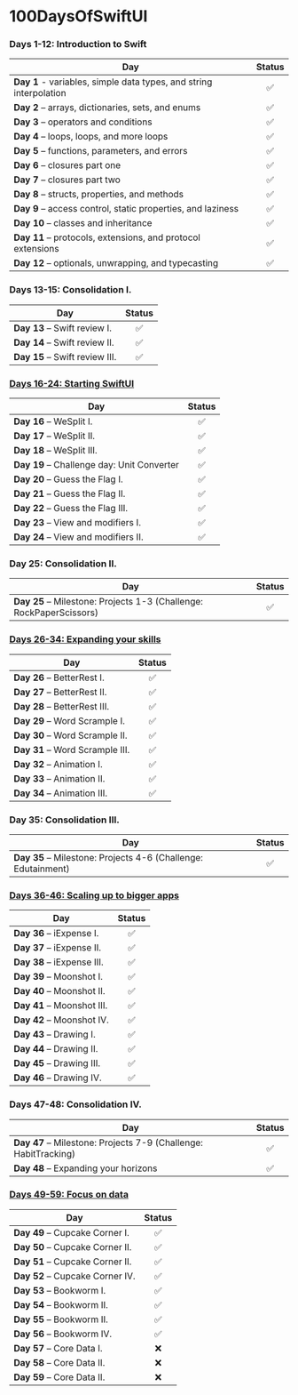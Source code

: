 # 100DaysOfSwiftUI

### Days 1-12: Introduction to Swift
| Day | Status |
| ----------- | :-: |
| **Day 1** - variables, simple data types, and string interpolation | ✅ |
| **Day 2** – arrays, dictionaries, sets, and enums | ✅ |
| **Day 3** – operators and conditions | ✅ |
| **Day 4** – loops, loops, and more loops | ✅ |
| **Day 5** – functions, parameters, and errors | ✅ |
| **Day 6** – closures part one | ✅ |
| **Day 7** – closures part two | ✅ |
| **Day 8** – structs, properties, and methods | ✅ |
| **Day 9** – access control, static properties, and laziness | ✅ |
| **Day 10** – classes and inheritance | ✅ |
| **Day 11** – protocols, extensions, and protocol extensions | ✅ |
| **Day 12** – optionals, unwrapping, and typecasting | ✅ |

### Days 13-15: Consolidation I.
| Day | Status |
| ----------- | :-: |
| **Day 13** – Swift review I. | ✅ |
| **Day 14** – Swift review II. | ✅ |
| **Day 15** – Swift review III. | ✅ |

### [Days 16-24: Starting SwiftUI](https://github.com/Pribzy/100DaysOfSwiftUI/milestone/2?closed=1)
| Day | Status |
| ----------- | :-: |
| **Day 16** – WeSplit I. | ✅ |
| **Day 17** – WeSplit II. | ✅ |
| **Day 18** – WeSplit III. | ✅ |
| **Day 19** – Challenge day: Unit Converter | ✅ |
| **Day 20** – Guess the Flag I. | ✅ |
| **Day 21** – Guess the Flag II. | ✅ |
| **Day 22** – Guess the Flag III. | ✅ |
| **Day 23** – View and modifiers I. | ✅ |
| **Day 24** – View and modifiers II. | ✅ |

### Day 25: Consolidation II.
| Day | Status |
| ----------- | :-: |
| **Day 25** – Milestone: Projects 1-3 (Challenge: RockPaperScissors) | ✅ |

### [Days 26-34: Expanding your skills](https://github.com/Pribzy/100DaysOfSwiftUI/milestone/1?closed=1)
| Day | Status |
| ----------- | :-: |
| **Day 26** – BetterRest I. | ✅ |
| **Day 27** – BetterRest II. | ✅ |
| **Day 28** – BetterRest III. | ✅ |
| **Day 29** – Word Scrample I. | ✅ |
| **Day 30** – Word Scrample II. | ✅ |
| **Day 31** – Word Scrample III. | ✅ |
| **Day 32** – Animation I. | ✅ |
| **Day 33** – Animation II. | ✅ |
| **Day 34** – Animation III. | ✅ |

### Day 35: Consolidation III.
| Day | Status |
| ----------- | :-: |
| **Day 35** – Milestone: Projects 4-6 (Challenge: Edutainment) | ✅ |

### [Days 36-46: Scaling up to bigger apps](https://github.com/Pribzy/100DaysOfSwiftUI/milestone/3?closed=1)
| Day | Status |
| ----------- | :-: |
| **Day 36** – iExpense I. | ✅ |
| **Day 37** – iExpense II. | ✅ |
| **Day 38** – iExpense III. | ✅ |
| **Day 39** – Moonshot I. | ✅ |
| **Day 40** – Moonshot II. | ✅ |
| **Day 41** – Moonshot III. | ✅ |
| **Day 42** – Moonshot IV. | ✅ |
| **Day 43** – Drawing I. | ✅ |
| **Day 44** – Drawing II. | ✅ |
| **Day 45** – Drawing III. | ✅ |
| **Day 46** – Drawing IV. | ✅ |

### Days 47-48: Consolidation IV.
| Day | Status |
| ----------- | :-: |
| **Day 47** – Milestone: Projects 7-9 (Challenge: HabitTracking) | ✅ |
| **Day 48** – Expanding your horizons | ✅ |

### [Days 49-59: Focus on data](https://github.com/Pribzy/100DaysOfSwiftUI/milestone/4?closed=1)
| Day | Status |
| ----------- | :-: |
| **Day 49** – Cupcake Corner I. | ✅ |
| **Day 50** – Cupcake Corner II. | ✅ |
| **Day 51** – Cupcake Corner II. | ✅ |
| **Day 52** – Cupcake Corner IV. | ✅ |
| **Day 53** – Bookworm I. | ✅ |
| **Day 54** – Bookworm II. | ✅ |
| **Day 55** – Bookworm II. | ✅ |
| **Day 56** – Bookworm IV. | ✅ |
| **Day 57** – Core Data I. | ❌ |
| **Day 58** – Core Data II. | ❌ |
| **Day 59** – Core Data II. | ❌ |
